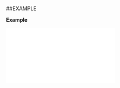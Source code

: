 

##EXAMPLE

**Example**

![](../../Examples/vbs/ClientScript.OnCurrentTicketIdentityChanged.vbs.txt)





